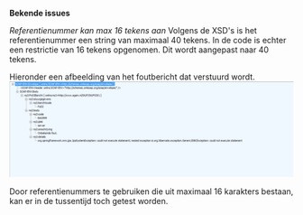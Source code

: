 **Bekende issues**


*Referentienummer kan max 16 tekens aan*
Volgens de XSD's is het referentienummer een string van maximaal 40 tekens. In de code is echter een restrictie van 16 tekens opgenomen. Dit wordt aangepast naar 40 tekens.

Hieronder een afbeelding van het foutbericht dat verstuurd wordt. 
![](Afbeeldingen/JDBCerror.svg)

Door referentienummers te gebruiken die uit maximaal 16 karakters bestaan, kan er in de tussentijd toch getest worden.





